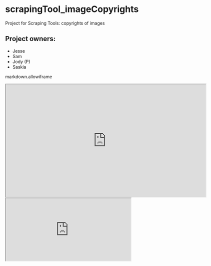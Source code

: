# scrapingTool_imageCopyrights

Project for Scraping Tools: copyrights of images

## Project owners:
- Jesse
- Sam
- Jody (P)
- Saskia

markdown.allowiframe

<iframe src="https://player.vimeo.com/video/210241043" width="640" height="360"></iframe>
<iframe src="https://google.nl" height="200px" width="400px"></iframe>
